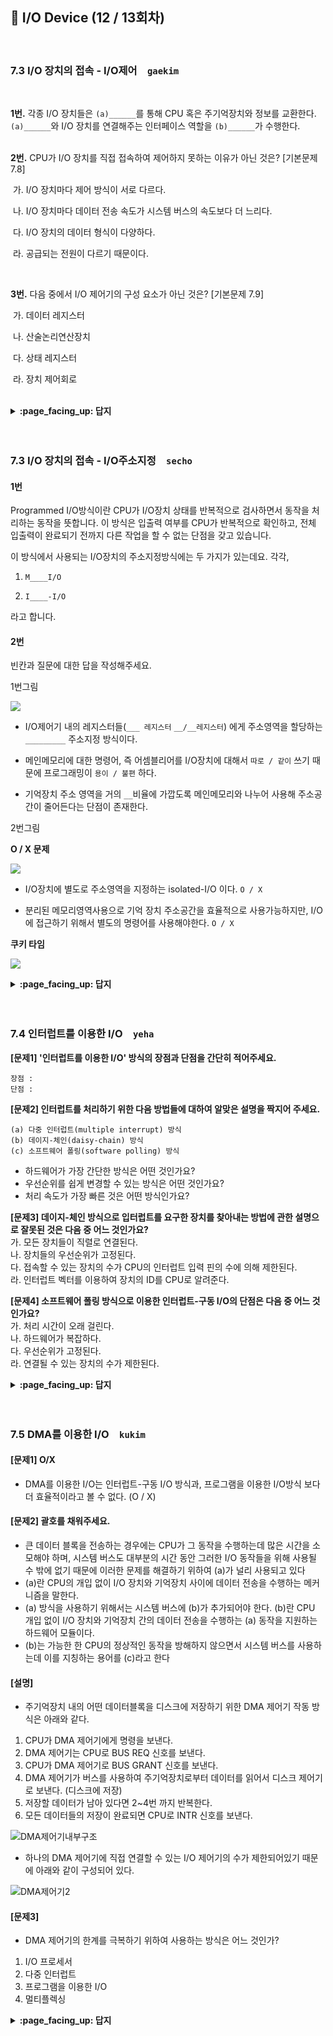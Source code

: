 ## 🦄 I/O Device (12 / 13회차)
<br>

### 7.3 I/O 장치의 접속 - I/O제어　`gaekim`
<br>

**1번.** 각종 I/O 장치들은 `(a)______`를 통해 CPU 혹은 주기억장치와 정보를 교환한다. `(a)______`와 I/O 장치를 연결해주는 인터페이스 역할을 `(b)______`가 수행한다.
<br><br>

**2번.** CPU가 I/O 장치를 직접 접속하여 제어하지 못하는 이유가 아닌 것은? [기본문제 7.8]


​		가. I/O 장치마다 제어 방식이 서로 다르다.

​		나. I/O 장치마다 데이터 전송 속도가 시스템 버스의 속도보다 더 느리다.

​		다. I/O 장치의 데이터 형식이 다양하다.

​		라. 공급되는 전원이 다르기 때문이다. 

<br>

**3번.** 다음 중에서 I/O 제어기의 구성 요소가 아닌 것은? [기본문제 7.9]

​		가. 데이터 레지스터

​		나. 산술논리연산장치

​		다. 상태 레지스터

​		라. 장치 제어회로
<br><br>

<details>
<summary> <b> :page_facing_up: 답지 </b>  </summary>
<div markdown="1">

<br>

**1번.** 각종 I/O 장치들은 `(a)______`를 통해 CPU 혹은 주기억장치와 정보를 교환한다. `(a)______`와 I/O 장치를 연결해주는 인터페이스 역할을 `(b)______`가 수행한다.
<br><br>

**2번.** CPU가 I/O 장치를 직접 접속하여 제어하지 못하는 이유가 아닌 것은? [기본문제 7.8]


​		가. I/O 장치마다 제어 방식이 서로 다르다.

​		나. I/O 장치마다 데이터 전송 속도가 시스템 버스의 속도보다 더 느리다.

​		다. I/O 장치의 데이터 형식이 다양하다.

​		**라. 공급되는 전원이 다르기 때문이다.** 

> 위와 같은 이유들로 I/O 장치는 시스템 버스에 직접 접속되지 못한다. 이 때 시스템 버스와 I/O 장치를 연결해주는 인터페이스 역할을 I/O 제어기(I/O contoller)가 수행한다.



<br>

**3번.** 다음 중에서 I/O 제어기의 구성 요소가 아닌 것은? [기본문제 7.9]

​		가. 데이터 레지스터

​		**나. 산술논리연산장치**

​		다. 상태 레지스터

​		라. 장치 제어회로

<img width="580" alt="스크린샷 2021-01-04 오전 12 40 28" src="https://user-images.githubusercontent.com/59970070/103482680-8cec8780-4e25-11eb-8eaf-52004c826c6e.png">


</div>
</details>
<br><br>



### 7.3 I/O 장치의 접속 - I/O주소지정　`secho`

#### 1번

Programmed I/O방식이란 CPU가 I/O장치 상태를 반복적으로 검사하면서 동작을 처리하는  동작을 뜻합니다. 이 방식은 입출력 여부를 CPU가 반복적으로 확인하고, 전체 입출력이 완료되기 전까지 다른 작업을 할 수 없는 단점을 갖고 있습니다.

이 방식에서 사용되는 I/O장치의 주소지정방식에는 두 가지가 있는데요. 각각,

1. `M____I/O`

2. `I____-I/O`

라고 합니다.



#### 2번

빈칸과 질문에 대한 답을 작성해주세요.



1번그림 

![](https://images.velog.io/images/secho/post/64a83a02-331c-4116-998d-7187e0ae8424/%E1%84%89%E1%85%B3%E1%84%8F%E1%85%B3%E1%84%85%E1%85%B5%E1%86%AB%E1%84%89%E1%85%A3%E1%86%BA%202021-01-03%20%E1%84%8B%E1%85%A9%E1%84%92%E1%85%AE%203.33.01.png)

- I/O제어기 내의 레지스터들(`___ 레지스터` `__/__레지스터`) 에게 주소영역을 할당하는 `_________`  주소지정 방식이다.

- 메인메모리에 대한 명령어, 즉 어셈블리어를 I/O장치에 대해서 `따로 / 같이` 쓰기 때문에 프로그래밍이 `용이 / 불편` 하다.

- 기억장치 주소 영역을 거의 `__`비율에 가깝도록 메인메모리와 나누어 사용해 주소공간이 줄어든다는 단점이 존재한다.



2번그림

**O / X 문제**

![](https://images.velog.io/images/secho/post/90e18c3e-4e7f-4a29-8aaa-be881a24e22d/%E1%84%89%E1%85%B3%E1%84%8F%E1%85%B3%E1%84%85%E1%85%B5%E1%86%AB%E1%84%89%E1%85%A3%E1%86%BA%202021-01-03%20%E1%84%8B%E1%85%A9%E1%84%92%E1%85%AE%203.41.25.png)

- I/O장치에 별도로 주소영역을 지정하는 isolated-I/O 이다. `O / X `

- 분리된 메모리영역사용으로 기억 장치 주소공간을 효율적으로 사용가능하지만, I/O에 접근하기 위해서 별도의 명령어를 사용해야한다. ` O / X `



**쿠키 타임**

![](https://images.velog.io/images/secho/post/27608b71-bca2-479d-8961-62e9079039cd/%E1%84%89%E1%85%B3%E1%84%8F%E1%85%B3%E1%84%85%E1%85%B5%E1%86%AB%E1%84%89%E1%85%A3%E1%86%BA%202021-01-03%20%E1%84%8B%E1%85%A9%E1%84%92%E1%85%AE%203.50.16.png)



<details>
<summary> <b> :page_facing_up: 답지 </b>  </summary>
<div markdown="1">

#### 1번

Programmed I/O방식이란 CPU가 I/O장치 상태를 반복적으로 검사하면서 동작을 처리하는  동작을 뜻합니다. 이 방식은 입출력 여부를 CPU가 반복적으로 확인하고, 전체 입출력이 완료되기 전까지 다른 작업을 할 수 없는 단점을 갖고 있습니다.

이 방식에서 사용되는 I/O장치의 주소지정방식에는 두 가지가 있는데요. 각각,

1. `memory-mapped-I/O`

2. `Isolated-I/O`

라고 합니다.



#### 2번

빈칸과 질문에 대한 답을 작성해주세요.



1번그림 

![](https://images.velog.io/images/secho/post/64a83a02-331c-4116-998d-7187e0ae8424/%E1%84%89%E1%85%B3%E1%84%8F%E1%85%B3%E1%84%85%E1%85%B5%E1%86%AB%E1%84%89%E1%85%A3%E1%86%BA%202021-01-03%20%E1%84%8B%E1%85%A9%E1%84%92%E1%85%AE%203.33.01.png)

- I/O제어기 내의 레지스터들(`데이터 레지스터` `상태/제어레지스터`) 에게 주소영역을 할당하는 `memory-mapped io`  주소지정 방식이다.

- 메인메모리에 대한 명령어, 즉 어셈블리어를 I/O장치에 대해서 `따로 / |같이|` 쓰기 때문에 프로그래밍이 `|용이| / 불편` 하다.

- 기억장치 주소 영역을 거의 `절반``비율에 가깝도록 메인메모리와 나누어 사용해 주소공간이 줄어든다는 단점이 존재한다.



2번그림

**O / X 문제**

![](https://images.velog.io/images/secho/post/90e18c3e-4e7f-4a29-8aaa-be881a24e22d/%E1%84%89%E1%85%B3%E1%84%8F%E1%85%B3%E1%84%85%E1%85%B5%E1%86%AB%E1%84%89%E1%85%A3%E1%86%BA%202021-01-03%20%E1%84%8B%E1%85%A9%E1%84%92%E1%85%AE%203.41.25.png)

- I/O장치에 별도로 주소영역을 지정하는 isolated-I/O 이다. `|O| / X `

- 분리된 메모리영역사용으로 기억 장치 주소공간을 효율적으로 사용가능하지만, I/O에 접근하기 위해서 별도의 명령어를 사용해야한다. ` |O| / X `



[출처](http://jidum.com/jidums/view.do?jidumId=467)

</div>
</details>
<br><br>



### 7.4 인터럽트를 이용한 I/O　`yeha`

**[문제1] '인터럽트를 이용한 I/O' 방식의 장점과 단점을 간단히 적어주세요.**    
```
장점 :
단점 : 
```

**[문제2] 인터럽트를 처리하기 위한 다음 방법들에 대하여 알맞은 설명을 짝지어 주세요.**
```
(a) 다중 인터럽트(multiple interrupt) 방식 
(b) 데이지-체인(daisy-chain) 방식
(c) 소프트웨어 폴링(software polling) 방식
```
- 하드웨어가 가장 간단한 방식은 어떤 것인가요?  
- 우선순위를 쉽게 변경할 수 있는 방식은 어떤 것인가요?  
- 처리 속도가 가장 빠른 것은 어떤 방식인가요?  

**[문제3] 데이지-체인 방식으로 입터럽트를 요구한 장치를 찾아내는 방법에 관한 설명으로 잘못된 것은 다음 중 어느 것인가요?**  
가. 모든 장치들이 직렬로 연결된다.  
나. 장치들의 우선순위가 고정된다.   
다. 접속할 수 있는 장치의 수가 CPU의 인터럽트 입력 핀의 수에 의해 제한된다.  
라. 인터럽트 벡터를 이용하여 장치의 ID를 CPU로 알려준다.  

**[문제4] 소프트웨어 폴링 방식으로 이용한 인터럽트-구동 I/O의 단점은 다음 중 어느 것인가요?**   
가. 처리 시간이 오래 걸린다.  
나. 하드웨어가 복잡하다.  
다. 우선순위가 고정된다.  
라. 연결될 수 있는 장치의 수가 제한된다.  

<details>
<summary> <b> :page_facing_up: 답지 </b>  </summary>
<div markdown="1">

> **다중 인터럽트(multiple interrupt) 방식**  
![image](https://user-images.githubusercontent.com/60090790/103475641-63663880-4df2-11eb-9932-6e93b1a97294.png)  
: CPU에 I/O 컨트롤러들이 각각 연결(병렬 구현)되어 있다. 인터럽트를 누가 발생시켰는지 자동으로 알게 된다.   
하드웨어가 복잡하다. I/O장치들의 수가 CPU의 인터럽트 요구 입력 핀의 수에 의해 제한된다.  

> **데이지-체인(daisy-chain) 방식**  
![image](https://user-images.githubusercontent.com/60090790/103475643-77aa3580-4df2-11eb-8aea-ac272af7099f.png)  
: 직렬 구현 방식
인터럽트를 요구한 I/O 장치는 CPU가 인터럽트를 받았다고 응답하는 INT A신호가 오는 즉시 **인터럽트 벡터**(interrupt vector, 고유 식별 (ID) 번호, 인터럽트 서비스 루틴의 시작 주소)**를 CPU로 보낸다**. 만약 인터럽트를 요구하지 않았다면 확인 신호를 다음 I/O 장치로 통과시킨다.    
신호 선이 적어서 하드웨어가 간단하다. 하지만 우선순위가 낮은 장치들이 매우 오랫동안 기다릴 수 있다.  
 
> **소프트웨어 폴링(software polling) 방식**  
![image](https://user-images.githubusercontent.com/60090790/103475647-85f85180-4df2-11eb-8b9f-baf8282601db.png)  
: **CPU가** TEST I/O선을 이용해서 **누가 인터럽트를 요구했는지** I/O장치를 일일히 검사하는 방식이다.   
소프트웨어를 이용하고, 일일히 검사하기 때문에 처리 시간이 다소 오래 걸린다. 우선순위 변경이 용이하다.  

**[문제1] '인터럽트를 이용한 I/O' 방식의 장점과 단점을 간단히 적어주세요.**  

> 장점 : CPU는 인터럽트가 발생할 때만 Status Bit를 검사하므로 **남은 시간에 다른 일을 할 수 있다**.   
> 단점 : 여전히 데이터 이동에 **CPU가 개입**해야 하고, 이동되는 데이터들이 CPU를 거쳐야 하는 문제점이 있어 DMA를 이용한 I/O 방식이 사용된다.  

**[문제2] 인터럽트를 처리하기 위한 다음 방법들에 대하여 알맞은 설명을 짝지어 주세요.**
```
(a) 다중 인터럽트(multiple interrupt) 방식 
(b) 데이지-체인(daisy-chain) 방식
(c) 소프트웨어 폴링(software polling) 방식
```
- 하드웨어가 가장 간단한 방식은 어떤 것인가요?  
- 우선순위를 쉽게 변경할 수 있는 방식은 어떤 것인가요?  
- 처리 속도가 가장 빠른 것은 어떤 방식인가요?  

> - 하드웨어가 가장 간단한 방식은 어떤 것인가요?  
=> **(b) 데이지-체인(daisy-chain) 방식**
> - 우선순위를 쉽게 변경할 수 있는 방식은 어떤 것인가요?  
=> **(c) 소프트웨어 폴링(software polling) 방식** 
> - 처리 속도가 가장 빠른 것은 어떤 방식인가요?  
=> **(a) 다중 인터럽트(multiple interrupt) 방식**

 
**[문제3] 데이지-체인 방식으로 입터럽트를 요구한 장치를 찾아내는 방법에 관한 설명으로 잘못된 것은 다음 중 어느 것인가요?**  
가. 모든 장치들이 직렬로 연결된다.  
나. 장치들의 우선순위가 고정된다.   
다. 접속할 수 있는 장치의 수가 CPU의 인터럽트 입력 핀의 수에 의해 제한된다.  
라. 인터럽트 벡터를 이용하여 장치의 ID를 CPU로 알려준다.  

> **다**. 접속할 수 있는 장치의 수가 CPU의 인터럽트 입력 핀의 수에 의해 제한된다.  
다중 인터럽트 방식에 대한 설명이다.  

**[문제4] 소프트웨어 폴링 방식으로 이용한 인터럽트-구동 I/O의 단점은 다음 중 어느 것인가요?**   
가. 처리 시간이 오래 걸린다.  
나. 하드웨어가 복잡하다.  
다. 우선순위가 고정된다.  
라. 연결될 수 있는 장치의 수가 제한된다.  

> **가**. 처리 시간이 오래 걸린다.  




</div>
</details>
<br><br>



### 7.5 DMA를 이용한 I/O　`kukim`


#### [문제1] O/X
- DMA를 이용한 I/O는 인터럽트-구동 I/O 방식과, 프로그램을 이용한 I/O방식 보다 더 효율적이라고 볼 수 없다. (O / X)

#### [문제2] 괄호를 채워주세요.
- 큰 데이터 블록을 전송하는 경우에는 CPU가 그 동작을 수행하는데 많은 시간을 소모해야 하며, 시스템 버스도 대부분의 시간 동안 그러한 I/O 동작들을 위해 사용될 수 밖에 없기 때문에 이러한 문제를 해결하기 위하여 (a)가 널리 사용되고 있다
- (a)란 CPU의 개입 없이 I/O 장치와 기억장치 사이에 데이터 전송을 수행하는 메커니즘을 말한다.
- (a) 방식을 사용하기 위해서는 시스템 버스에 (b)가 추가되어야 한다. (b)란 CPU 개입 없이 I/O 장치와 기억장치 간의 데이터 전송을 수행하는 (a) 동작을 지원하는 하드웨어 모듈이다.
- (b)는 가능한 한 CPU의 정상적인 동작을 방해하지 않으면서 시스템 버스를 사용하는데 이를 지칭하는 용어를 (c)라고 한다

#### [설명]
- 주기억장치 내의 어떤 데이터블록을 디스크에 저장하기 위한 DMA 제어기 작동 방식은 아래와 같다.

1. CPU가 DMA 제어기에게 명령을 보낸다.
2. DMA 제어기는 CPU로 BUS REQ 신호를 보낸다.
3. CPU가 DMA 제어기로 BUS GRANT 신호를 보낸다.
4. DMA 제어기가 버스를 사용하여 주기억장치로부터 데이터를 읽어서 디스크 제어기로 보낸다. (디스크에 저장)
5. 저장할 데이터가 남아 있다면 2~4번 까지 반복한다.
6. 모든 데이터들의 저장이 완료되면 CPU로 INTR 신호를 보낸다.

![DMA제어기내부구조](https://user-images.githubusercontent.com/57086195/103475139-c6090580-4ded-11eb-9ded-3e437ccde65e.png)

- 하나의 DMA 제어기에 직접 연결할 수 있는 I/O 제어기의 수가 제한되어있기 때문에 아래와 같이 구성되어 있다.

![DMA제어기2](https://user-images.githubusercontent.com/57086195/103475146-da4d0280-4ded-11eb-8375-72ec76931e65.png)

#### [문제3]
- DMA 제어기의 한계를 극복하기 위하여 사용하는 방식은 어느 것인가?
1.  I/O 프로세서
2. 다중 인터럽트
3. 프로그램을 이용한 I/O
4. 멀티플렉싱


<details>
<summary> <b> :page_facing_up: 답지 </b>  </summary>
<div markdown="1">

#### [문제1] O/X
- DMA를 이용한 I/O는 인터럽트-구동 I/O 방식과, 프로그램을 이용한 I/O방식 보다 더 효율적이라고 볼 순 없다. (O / X)
- (X) 효율적이다. 왜냐하면 인터럽트와 프로그램을 이용한 I/O 방식은 CPU가 직접 개입해야하기 때문이다. ####[문제1]

#### [문제2] 괄호를 채워주세요.
- 큰 데이터 블록을 전송하는 경우에는 CPU가 그 동작을 수행하는데 많은 시간을 소모해야 하며, 시스템 버스도 대부분의 시간 동안 그러한 I/O 동작들을 위해 사용될 수 밖에 없기 때문에 이러한 문제를 해결하기 위하여 (a.직접기억장치액세스(Direct Memory Access: DMA)가 널리 사용되고 있다
- (a.DMA)란 CPU의 개입 없이 I/O 장치와 기억장치 사이에 데이터 전송을 수행하는 메커니즘을 말한다.
- (a. DMA) 방식을 사용하기 위해서는 시스템 버스에 (b. DMA 버스)가 추가되어야 한다. (b.DMA 제어기)란 CPU 개입 없이 I/O 장치와 기억장치 간의 데이터 전송을 수행하는 (a. DMA) 동작을 지원하는 하드웨어 모듈이다.
- (b. DMA 제어기)는 가능한 한 CPU의 정상적인 동작을 방해하지 않으면서 시스템 버스를 사용하는데 이를 지칭하는 용어를 (c. 사이클 스털링(cycle stealing) : CPU가 시스템 버스를 사용하지 않는 동안에 DMA 제어기가 버스를 사용함)라고 한다

#### [설명]
- 주기억장치 내의 어떤 데이터블록을 디스크에 저장하기 위한 DMA 제어기 작동 방식은 아래와 같다.

1. CPU가 DMA 제어기에게 명령을 보낸다.
2. DMA 제어기는 CPU로 BUS REQ 신호를 보낸다.
3. CPU가 DMA 제어기로 BUS GRANT 신호를 보낸다.
4. DMA 제어기가 버스를 사용하여 주기억장치로부터 데이터를 읽어서 디스크 제어기로 보낸다. (디스크에 저장)
5. 저장할 데이터가 남아 있다면 2~4번 까지 반복한다.
6. 모든 데이터들의 저장이 완료되면 CPU로 INTR 신호를 보낸다.

![DMA제어기내부구조](https://user-images.githubusercontent.com/57086195/103475139-c6090580-4ded-11eb-9ded-3e437ccde65e.png)

- 하나의 DMA 제어기에 직접 연결할 수 있는 I/O 제어기의 수가 제한되어있기 때문에 아래와 같이 구성되어 있다.

![DMA제어기2](https://user-images.githubusercontent.com/57086195/103475146-da4d0280-4ded-11eb-8375-72ec76931e65.png)

#### [문제3]
- DMA 제어기의 한계를 극복하기 위하여 사용하는 방식은 어느 것인가?
1.  I/O 프로세서
2. 다중 인터럽트
3. 프로그램을 이용한 I/O
4. 멀티플렉싱

- 정답 : 1. I/O 프로세서
- DMA 제어기의 한계는 데이터 전송에 문제가 있었다. I/O 장치들은 종류가 다양한 만큼 각각의 속도와, 제어 방법도 다양했다. 따라서 간단한 구조인 DMA 제어기로 지원하는 데는 한계가 있었다.
- 또한 디스크 쓰기 or 읽기 동작의 경우 데이터 블록의 크기가 512바이트 이상이었기 때문에 그 데이터들의 더 큰 임시 버퍼 공간이 필요했다. 따라서 이를 해결하기 위해 DMA 제어기를 확장시킨 I/O 프로세서(IOP)를 사용하고 있다. 이는 I/O 채널 이라고도 부른다.

![IOP](https://user-images.githubusercontent.com/57086195/103475191-695a1a80-4dee-11eb-9f41-c460c45adf3f.png)

</div>
</details>
<br><br>

